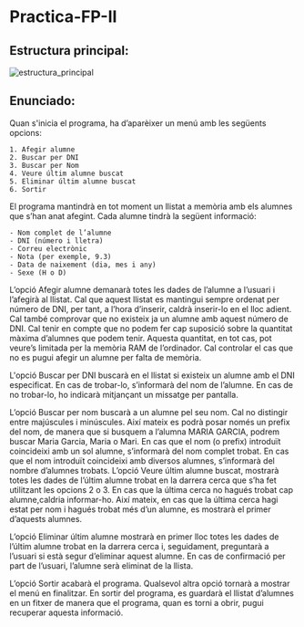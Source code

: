 # Practica-FP-II

## Estructura principal:

![estructura_principal](https://i.imgur.com/0DroeAv.png)

## Enunciado:

Quan s'inicia el programa, ha d’aparèixer un menú amb les següents opcions:

    1. Afegir alumne
    2. Buscar per DNI
    3. Buscar per Nom
    4. Veure últim alumne buscat
    5. Eliminar últim alumne buscat
    6. Sortir

El programa mantindrà en tot moment un llistat a memòria amb els alumnes que s’han anat afegint.
Cada alumne tindrà la següent informació:

    - Nom complet de l’alumne
    - DNI (número i lletra)
    - Correu electrònic
    - Nota (per exemple, 9.3)
    - Data de naixement (dia, mes i any)
    - Sexe (H o D)

L’opció Afegir alumne demanarà totes les dades de l’alumne a l’usuari i l’afegirà al llistat. Cal que aquest llistat es mantingui sempre ordenat per número de DNI, per tant, a l’hora d’inserir, caldrà inserir-lo en el lloc adient. Cal també comprovar que no existeix ja un alumne amb aquest número de DNI. Cal tenir en compte que no podem fer cap suposició sobre la quantitat màxima d’alumnes que podem tenir. Aquesta quantitat, en tot cas, pot veure’s limitada per la memòria RAM de l’ordinador. Cal controlar el cas que no es pugui afegir un alumne per falta de memòria.

L'opció Buscar per DNI buscarà en el llistat si existeix un alumne amb el DNI especificat. En cas de trobar-lo, s’informarà del nom de l’alumne. En cas de no trobar-lo, ho indicarà mitjançant un missatge per pantalla.

L’opció Buscar per nom buscarà a un alumne pel seu nom. Cal no distingir entre majúscules i minúscules. Així mateix es podrà posar només un prefix del nom, de manera que si busquem a l’alumna MARIA GARCIA, podrem buscar Maria Garcia, Maria o Mari. En cas que el nom (o prefix) introduït coincideixi amb un sol alumne, s’informarà del nom complet trobat. En cas que el nom introduït coincideixi amb diversos alumnes, s’informarà del nombre d’alumnes trobats.
L’opció Veure últim alumne buscat, mostrarà totes les dades de l’últim alumne trobat en la darrera cerca que s’ha fet utilitzant les opcions 2 o 3. En cas que la última cerca no hagués trobat cap alumne,caldria informar-ho. Així mateix, en cas que la última cerca hagi estat per nom i hagués trobat més d’un alumne, es mostrarà el primer d’aquests alumnes.

L’opció Eliminar últim alumne mostrarà en primer lloc totes les dades de l’últim alumne trobat en la darrera cerca i, seguidament, preguntarà a l’usuari si està segur d’eliminar aquest alumne. En cas de confirmació per part de l’usuari, l’alumne serà eliminat de la llista.

L’opció Sortir acabarà el programa. Qualsevol altra opció tornarà a mostrar el menú en finalitzar. En sortir del programa, es guardarà el llistat d’alumnes en un fitxer de manera que el programa, quan es torni a obrir, pugui recuperar aquesta informació.
